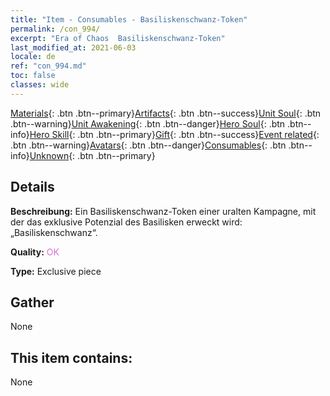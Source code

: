 ```yaml
---
title: "Item - Consumables - Basiliskenschwanz-Token"
permalink: /con_994/
excerpt: "Era of Chaos  Basiliskenschwanz-Token"
last_modified_at: 2021-06-03
locale: de
ref: "con_994.md"
toc: false
classes: wide
---
```

 [Materials](/ItemsDE/){: .btn .btn--primary}[Artifacts](/ItemsDE/Artifacts/){: .btn .btn--success}[Unit Soul](/ItemsDE/UnitSoul/){: .btn .btn--warning}[Unit Awakening](/ItemsDE/UnitAwakening/){: .btn .btn--danger}[Hero Soul](/ItemsDE/HeroSoul/){: .btn .btn--info}[Hero Skill](/ItemsDE/HeroSkill/){: .btn .btn--primary}[Gift](/ItemsDE/Gift/){: .btn .btn--success}[Event related](/ItemsDE/Events/){: .btn .btn--warning}[Avatars](/ItemsDE/Avatars/){: .btn .btn--danger}[Consumables](/ItemsDE/Consumables/){: .btn .btn--info}[Unknown](/ItemsDE/Unknown/){: .btn .btn--primary}

## Details
 **Beschreibung:** Ein Basiliskenschwanz-Token einer uralten Kampagne, mit der das exklusive Potenzial des Basilisken erweckt wird: „Basiliskenschwanz“.

 **Quality:** <span style="color: #DA70D6">OK</span>

 **Type:** Exclusive piece

## Gather

  None

## This item contains:

  None

